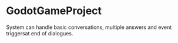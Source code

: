# GodotGameProject
System can handle basic conversations, multiple answers and event triggersat end of dialogues.
